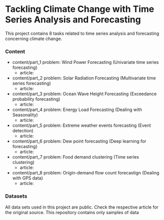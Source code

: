 # Tackling Climate Change with Time Series Analysis and Forecasting

This project contains 8 tasks related to time series analysis and forecasting concerning climate change.

### Content

- content/part_1 problem: Wind Power Forecasting (Univariate time series forecasting)
  - article:
- content/part_2 problem: Solar Radiation Forecasting (Multivariate time series forecasting)
  - article: 
- content/part_3 problem: Ocean Wave Height Forecasting (Exceedance probability forecasting)
  - article: 
- content/part_4 problem: Energy Load Forecasting (Dealing with Seasonality)
  - article:
- content/part_5 problem: Extreme weather events forecasting (Event detection)
  - article:
- content/part_6 problem: Dew point forecasting (Deep learning for forecasting)
  - article:
- content/part_7 problem: Food demand clustering (Time series clustering)
  - article:
- content/part_8 problem: Origin-demand flow count forecastign (Dealing with GPS data)
  - article:

### Datasets

All data sets used in this project are public. Check the respective article for the original source. This repository contains only samples of data


